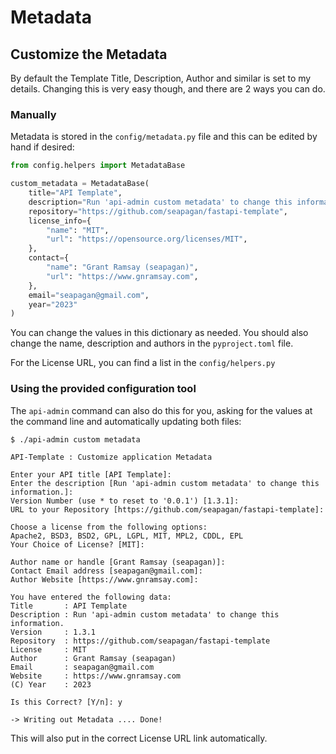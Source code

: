 # Metadata

## Customize the Metadata

By default the Template Title, Description, Author and similar is set to my
details. Changing this is very easy though, and there are 2 ways you can do.

### Manually

Metadata is stored in the `config/metadata.py` file and this
can be edited by hand if desired:

```python
from config.helpers import MetadataBase

custom_metadata = MetadataBase(
    title="API Template",
    description="Run 'api-admin custom metadata' to change this information.",
    repository="https://github.com/seapagan/fastapi-template",
    license_info={
        "name": "MIT",
        "url": "https://opensource.org/licenses/MIT",
    },
    contact={
        "name": "Grant Ramsay (seapagan)",
        "url": "https://www.gnramsay.com",
    },
    email="seapagan@gmail.com",
    year="2023"
)
```

You can change the values in this dictionary as needed. You should also change
the name, description and authors in the `pyproject.toml` file.

For the License URL, you can find a list in the
`config/helpers.py`

### Using the provided configuration tool

The `api-admin` command can also do this for you, asking for the values at the
command line and automatically updating both files:

```console
$ ./api-admin custom metadata

API-Template : Customize application Metadata

Enter your API title [API Template]:
Enter the description [Run 'api-admin custom metadata' to change this information.]:
Version Number (use * to reset to '0.0.1') [1.3.1]:
URL to your Repository [https://github.com/seapagan/fastapi-template]:

Choose a license from the following options:
Apache2, BSD3, BSD2, GPL, LGPL, MIT, MPL2, CDDL, EPL
Your Choice of License? [MIT]:

Author name or handle [Grant Ramsay (seapagan)]:
Contact Email address [seapagan@gmail.com]:
Author Website [https://www.gnramsay.com]:

You have entered the following data:
Title       : API Template
Description : Run 'api-admin custom metadata' to change this information.
Version     : 1.3.1
Repository  : https://github.com/seapagan/fastapi-template
License     : MIT
Author      : Grant Ramsay (seapagan)
Email       : seapagan@gmail.com
Website     : https://www.gnramsay.com
(C) Year    : 2023

Is this Correct? [Y/n]: y

-> Writing out Metadata .... Done!
```

This will also put in the correct License URL link automatically.
